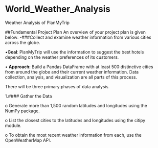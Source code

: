 # World_Weather_Analysis
Weather Analysis of PlanMyTrip

##Fundamental Project Plan
An overview of your project plan is given below:
-###Collect and examine weather information from various cities across the globe.

•**Goal**: PlanMyTrip will use the information to suggest the best hotels depending on the weather preferences of its customers.

• **Approach**: Build a Pandas DataFrame with at least 500 distinctive cities from around the globe and their current weather information. Data collection, analysis, and visualization are all parts of this process.

There will be three primary phases of data analysis.

1.#### Gather the Data

o Generate more than 1,500 random latitudes and longitudes using the NumPy package.

o List the closest cities to the latitudes and longitudes using the citipy module.

o To obtain the most recent weather information from each, use the OpenWeatherMap API.
